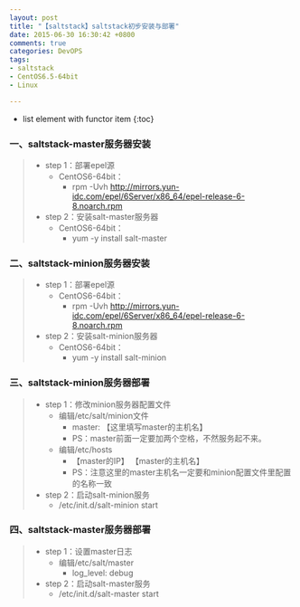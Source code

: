 ```yaml
---
layout: post
title: "【saltstack】saltstack初步安装与部署"
date: 2015-06-30 16:30:42 +0800
comments: true
categories: DevOPS
tags: 
- saltstack
- CentOS6.5-64bit
- Linux

---
```


* list element with functor item
{:toc}


### 一、saltstack-master服务器安装
> * step 1：部署epel源
>     * CentOS6-64bit：
>         * rpm -Uvh http://mirrors.yun-idc.com/epel/6Server/x86_64/epel-release-6-8.noarch.rpm
> * step 2：安装salt-master服务器
>     * CentOS6-64bit：
>         * yum -y install salt-master
<!--more-->

### 二、saltstack-minion服务器安装
> * step 1：部署epel源
>     * CentOS6-64bit：
>         * rpm -Uvh http://mirrors.yun-idc.com/epel/6Server/x86_64/epel-release-6-8.noarch.rpm
> * step 2：安装salt-minion服务器
>     * CentOS6-64bit：
>         * yum -y install salt-minion

### 三、saltstack-minion服务器部署
> * step 1：修改minion服务器配置文件
>     * 编辑/etc/salt/minion文件
>          *   master: 【这里填写master的主机名】
>          * PS：master前面一定要加两个空格，不然服务起不来。
>     * 编辑/etc/hosts
>          * 【master的IP】 【master的主机名】
>          * PS：注意这里的master主机名一定要和minion配置文件里配置的名称一致
> * step 2：启动salt-minion服务
>     * /etc/init.d/salt-minion start

### 四、saltstack-master服务器部署
> * step 1：设置master日志
>     * 编辑/etc/salt/master
>         * log_level: debug
> * step 2：启动salt-master服务
>     * /etc/init.d/salt-master start